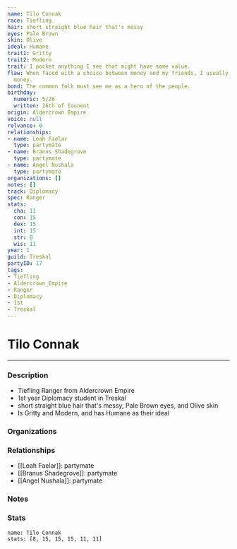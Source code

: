 ```yaml
---
name: Tilo Connak
race: Tiefling
hair: short straight blue hair that's messy
eyes: Pale Brown
skin: Olive
ideal: Humane
trait1: Gritty
trait2: Modern
trait: I pocket anything I see that might have some value.
flaw: When faced with a choice between money and my friends, I usually choose the
  money.
bond: The common folk must see me as a hero of the people.
birthday:
  numeric: 5/26
  written: 26th of Iounent
origin: Aldercrown Empire
voice: null
relvance: 0
relationships:
- name: Leah Faelar
  type: partymate
- name: Branus Shadegrove
  type: partymate
- name: Angel Nushala
  type: partymate
organizations: []
notes: []
track: Diplomacy
spec: Ranger
stats:
  cha: 11
  con: 15
  dex: 15
  int: 15
  str: 8
  wis: 11
year: 1
guild: Treskal
partyID: 17
tags:
- Tiefling
- Aldercrown_Empire
- Ranger
- Diplomacy
- 1st
- Treskal
---
```

# Tilo Connak
---
### Description
- Tiefling Ranger from Aldercrown Empire
- 1st year Diplomacy student in Treskal
- short straight blue hair that's messy, Pale Brown eyes, and Olive skin
- Is Gritty and Modern, and has Humane as their ideal

### Organizations

### Relationships
- [[Leah Faelar]]: partymate
- [[Branus Shadegrove]]: partymate
- [[Angel Nushala]]: partymate

### Notes

### Stats
```statblock
name: Tilo Connak
stats: [8, 15, 15, 15, 11, 11]
```